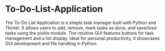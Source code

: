 # To-Do-List-Application
The To-Do List Application is a simple task manager built with Python and Tkinter. It allows users to add, remove, mark tasks as done, and save/load tasks using the pickle module. The intuitive GUI features buttons for task management and a list display. Ideal for personal productivity, it showcases GUI development and file handling in Python.
